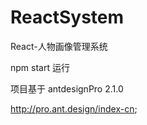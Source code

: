 # ReactSystem
React-人物画像管理系统

npm start 运行 

项目基于 antdesignPro 2.1.0

http://pro.ant.design/index-cn;
